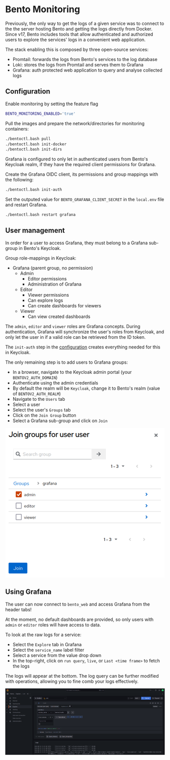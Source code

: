 # Bento Monitoring

Previously, the only way to get the logs of a given service was to connect to the the server hosting Bento
and getting the logs directly from Docker.
Since v17, Bento includes tools that allow authenticated and authorized users to explore the services' logs
in a convenient web application.

The stack enabling this is composed by three open-source services:
- Promtail: forwards the logs from Bento's services to the log database
- Loki: stores the logs from Promtail and serves them to Grafana
- Grafana: auth protected web application to query and analyse collected logs

## Configuration

Enable monitoring by setting the feature flag

```bash
BENTO_MONITORING_ENABLED='true'
```

Pull the images and prepare the network/directories for monitoring containers:

```bash
./bentoctl.bash pull
./bentoctl.bash init-docker
./bentoctl.bash init-dirs
```

Grafana is configured to only let in authenticated users from Bento's Keycloak realm, 
if they have the required client permissions for Grafana.

Create the Grafana OIDC client, its permissions and group mappings with the following:

```bash
./bentoctl.bash init-auth
```

Set the outputed value for `BENTO_GRAFANA_CLIENT_SECRET` in the `local.env` file and restart Grafana.

```bash
./bentoctl.bash restart grafana
```

## User management

In order for a user to access Grafana, they must belong to a Grafana sub-group in Bento's Keycloak.

Group role-mappings in Keycloak:
- Grafana (parent group, no permission)
    - Admin
        - Editor permissions
        - Administration of Grafana
    - Editor
        - Viewer permissions
        - Can explore logs
        - Can create dashboards for viewers
    - Viewer
        - Can view created dashboards

The `admin`, `editor` and `viewer` roles are Grafana concepts. During authentication, Grafana will synchronize the user's roles from Keycloak, and only let the user in if a valid role can be retrieved from the ID token.

The `init-auth` step in the [configuration](#configuration) creates everything needed for this in Keycloak. 

The only remaining step is to add users to Grafana groups:
- In a browser, navigate to the Keycloak admin portal (your `BENTOV2_AUTH_DOMAIN`)
- Authenticate using the admin credentials
- By default the realm will be `Keycloak`, change it to Bento's realm (value of `BENTOV2_AUTH_REALM`)
- Navigate to the `Users` tab
- Select a user
- Select the user's `Groups` tab
- Click on the `Join Group` button
- Select a Grafana sub-group and click on `Join`

![Grafana sub-group attribution](./img/kc_grafana_join_group.png)

## Using Grafana

The user can now connect to `bento_web` and access Grafana from the header tabs!

At the moment, no default dashboards are provided, so only users with `admin` or `editor` roles will have 
access to data.

To look at the raw logs for a service:
- Select the `Explore` tab in Grafana
- Select the `service_name` label filter
- Select a service from the value drop down
- In the top-right, click on `run query`, `live`, or `Last <time frame>` to fetch the logs

The logs will appear at the bottom. The log query can be further modified with operations, allowing you to fine comb
your logs effectively.

![Grafana service logs querying](./img/grafana_explore.png)
